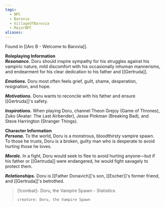 ```yaml
---
tags:
  - NPC
  - Barovia
  - VillageOfBarovia
  - MajorNPC
aliases:
---
```

Found in [[Arc B - Welcome to Barovia]].

**Roleplaying Information**  
**_Resonance._** Doru should inspire sympathy for his struggles against his vampiric nature, mild discomfort with his occasionally inhuman mannerisms, and endearment for his clear dedication to his father and [[Gertruda]].

**_Emotions._** Doru most often feels grief, guilt, shame, desperation, resignation, and hope.

**_Motivations._** Doru wants to reconcile with his father and ensure [[Gertruda]]'s safety.

**_Inspirations._** When playing Doru, channel Theon Grejoy (Game of Thrones), Zuko (Avatar: The Last Airbender), Jesse Pinkman (Breaking Bad), and Steve Harrington (Stranger Things).

**Character Information**  
**_Persona._** To the world, Doru is a monstrous, bloodthirsty vampire spawn. To those he trusts, Doru is a broken, guilty man who is desperate to avoid hurting those he loves.

**_Morale._** In a fight, Doru would seek to flee to avoid hurting anyone—but if his father or [[Gertruda]] were endangered, he would fight savagely to protect them.

**_Relationships._** Doru is [[Father Donavich]]'s son, [[Escher]]'s former friend, and [[Gertruda]]'s betrothed.

> [!combat]- Doru, the Vampire Spawn - Statistics
> ```statblock
> creature: Doru, the Vampire Spawn
> ```
